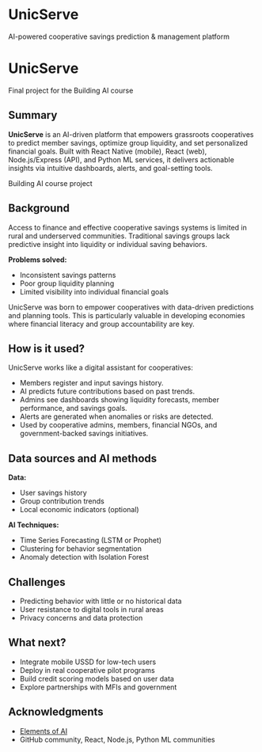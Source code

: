 # UnicServe
AI-powered cooperative savings prediction &amp; management platform
# UnicServe

Final project for the Building AI course

## Summary

**UnicServe** is an AI-driven platform that empowers grassroots cooperatives to predict member savings, optimize group liquidity, and set personalized financial goals. Built with React Native (mobile), React (web), Node.js/Express (API), and Python ML services, it delivers actionable insights via intuitive dashboards, alerts, and goal-setting tools.  

Building AI course project

## Background

Access to finance and effective cooperative savings systems is limited in rural and underserved communities. Traditional savings groups lack predictive insight into liquidity or individual saving behaviors.

**Problems solved:**
- Inconsistent savings patterns
- Poor group liquidity planning
- Limited visibility into individual financial goals

UnicServe was born to empower cooperatives with data-driven predictions and planning tools. This is particularly valuable in developing economies where financial literacy and group accountability are key.

## How is it used?

UnicServe works like a digital assistant for cooperatives:

- Members register and input savings history.
- AI predicts future contributions based on past trends.
- Admins see dashboards showing liquidity forecasts, member performance, and savings goals.
- Alerts are generated when anomalies or risks are detected.
- Used by cooperative admins, members, financial NGOs, and government-backed savings initiatives.

## Data sources and AI methods

**Data:**  
- User savings history  
- Group contribution trends  
- Local economic indicators (optional)

**AI Techniques:**  
- Time Series Forecasting (LSTM or Prophet)  
- Clustering for behavior segmentation  
- Anomaly detection with Isolation Forest

## Challenges

- Predicting behavior with little or no historical data
- User resistance to digital tools in rural areas
- Privacy concerns and data protection

## What next?

- Integrate mobile USSD for low-tech users
- Deploy in real cooperative pilot programs
- Build credit scoring models based on user data
- Explore partnerships with MFIs and government

## Acknowledgments

- [Elements of AI](https://www.elementsofai.com)
- GitHub community, React, Node.js, Python ML communities
